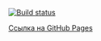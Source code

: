 [![Build status](https://ci.appveyor.com/api/projects/status/5okne82iawtrmhkx?svg=true)](https://ci.appveyor.com/project/NMKD/media-ahj)

[Ссылка на GitHub Pages]()
